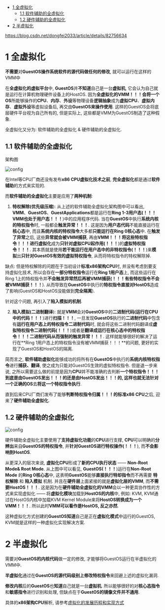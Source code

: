 
<!-- @import "[TOC]" {cmd="toc" depthFrom=1 depthTo=6 orderedList=false} -->

<!-- code_chunk_output -->

* [1 全虚拟化](#1-全虚拟化)
	* [1.1 软件辅助的全虚拟化](#11-软件辅助的全虚拟化)
	* [1.2 硬件辅助的全虚拟化](#12-硬件辅助的全虚拟化)
* [2 半虚拟化](#2-半虚拟化)

<!-- /code_chunk_output -->

https://blog.csdn.net/dongfei2033/article/details/82756634

# 1 全虚拟化

**不需要**对**GuestOS操作系统软件的源代码做任何的修改**, 就可以运行在这样的VMM中

在**全虚拟化的虚拟平台**中, **GuestOS**并**不知道**自己是一台**虚拟机**, 它会认为自己就是运行在计算机物理硬件设备上的HostOS. 因为**全虚拟化的VMM！！！**会将一个**OS**所能够操作的**CPU**、**内存**、**外设**等物理设备**逻辑抽象**成为**虚拟CPU**、**虚拟内存**、**虚拟外设**等虚拟设备后, 再交由**GuestOS来操作使用**. 这样的GuestOS会将底层硬件平台视为自己所有的, 但是实际上, 这些都是VMM为GuestOS制造了这种假象. 

全虚拟化又分为: 软件辅助的全虚拟化 & 硬件辅助的全虚拟化. 

## 1.1 软件辅助的全虚拟化

架构图

![config](./images/12.png)

在Intel等CPU厂商还没有发布**x86 CPU虚拟化技术之前**, **完全虚拟化**都是通过**软件辅助**的方式来实现的. 

而**软件辅助的全虚拟化**主要是应用了**两种机制**: 

1. **特权解除(优先级压缩**): 从上述的软件辅助全虚拟化架构图中可以看出, **VMM**、**GuestOS**、**GuestApplications**都是运行在**Ring 1-3用户态(！！！VMM也处于用户态！！！**)中的应用程序代码. 当在**GuestOS**中执行**系统内核的特权指令**时, 一般都会**触发异常！！！**. 这是因为**用户态代码**不能直接运行在**核心态**中, 而且**系统内核的特权指令**大多都**只能运行在Ring 0核心态**中. 在**触发了异常**之后, 这些**异常就会被VMM捕获**, 再由**VMM！！！**将这些**特权指令！！！**进行**虚拟化**成为**只针对虚拟CPU起作用(！！！**)的**虚拟特权指令！！！**. 其本质就是使用**若干能运行在用户态中的非特权指令(！！！**)来**模拟**出**只针对GuestOS有效的虚拟特权指令**, 从而将特权指令的特权解除掉. 

缺点: 但是特权解除的问题在于当初设计**标准x86架构CPU**时, 并没有考虑到要支持虚拟化技术, 所以会存在**一部分特权指令**运行在**Ring 1用户态**上, 而这些运行在Ring 1上的特权指令并**不会触发异常然后再被VMM捕获(！！！有些特权指令不会被VMM捕获！！！**). 从而导致在**GuestOS**中执行的**特权指令直接对HostOS**造成了影响(GuestOS和HostOS没能做到**完全隔离**). 

针对这个问题, 再引入了**陷入模拟的机制**. 

2. **陷入模拟(二进制翻译**): 就是**VMM**会对**GuestOS**中的**二进制代码(运行在CPU中的代码！！！**)进行**扫描！！！**, 一旦发现**GuestOS**执行的**二进制代码**中包含有**运行在用户态上的特权指令二进制代码**时, 就会将这些二进制代码翻译成**虚拟特权指令二进制代码(！！！**)或者是**翻译成运行在核心态中的特权指令！！！二进制代码从而强制的触发异常！！！**. 这样就能够很好的解决了运行在**Ring 1用户态上的特权指令没有被VMM捕获！！！**的问题, 更好的实现了GuestOS和HostOS的隔离. 

简而言之, **软件辅助虚拟化**能够成功的将所有在**GuestOS**中执行的**系统内核特权指令**进行**捕获、翻译**, 使之成为只能对GuestOS生效的虚拟特权指令. 但是退一步来说, 之所以需要这么做的前提是因为**CPU**并不能准确的去判断**一个特权指令！！！**到底是由**GuestOS发出！！！**的还是由**HostOS发出！！！**的, 这样也就**无法针对一个正确的OS**去**将这一个特权指令执行**. 

直到后来CPU厂商们发布了能够**判断特权指令归属！！！**的**标准x86 CPU**之后, 迎来了**硬件辅助全虚拟化**. 

## 1.2 硬件辅助的全虚拟化

![config](./images/13.png)

硬件辅助全虚拟化主要使用了**支持虚拟化功能**的**CPU**进行支撑, **CPU**可以明确的**分辨出**来自**GuestOS的特权指令**, 并**针对GuestOS进行特权操作(！！！**), 而**不会影响到HostOS**. 

从更深入的层次来说, **虚拟化CPU**形成了**新的CPU执行状态** —— **Non\-Root Mode& Root Mode**. 从上图中可以看见, **GuestOS(！！！**)运行在**Non\-Root Mode** 的**Ring 0核心态**中, 这表明**GuestOS**能够**直接执行特却指令**而不再需要 **特权解除** 和 **陷入模拟** 机制. 并且在**硬件层**上面紧接的就是**虚拟化层的VMM**, 而**不需要HostOS！！！**. 这是因为在**硬件辅助全虚拟化的VMM**会以一种更具协作性的方式来实现虚拟化 —— 将**虚拟化模块**加载到**HostOS的内核**中, 例如: KVM, KVM通过在HostOS内核中加载KVM Kernel Module来将**HostOS转换成为一个VMM！！！**. 所以此时**VMM可以看作是HostOS, 反之亦然**. 

这种虚拟化方式创建的**GuestOS知道**自己是正在**虚拟化模式**中运行的GuestOS, KVM就是这样的一种虚拟化实现解决方案. 

# 2 半虚拟化

需要对**GuestOS的内核代码**做一定的修改, 才能够将GuestOS运行在半虚拟化的VMM中. 

**半虚拟化**通过在**GuestOS的源代码级别上修改特权指令**来回避上述的虚拟化漏洞. 

**修改内核**后的**GuestOS**也**知道**自己就是一台**虚拟机**. 所以能够很好的对**核心态指令**和**敏感指令**进行识别和处理, 但缺点在于**GuestOS的镜像文件并不通用**. 

具体的**x86架构CPU**解析, 请参考[虚拟化的发展历程和实现方式](https://blog.csdn.net/jmilk/article/details/51031118)
